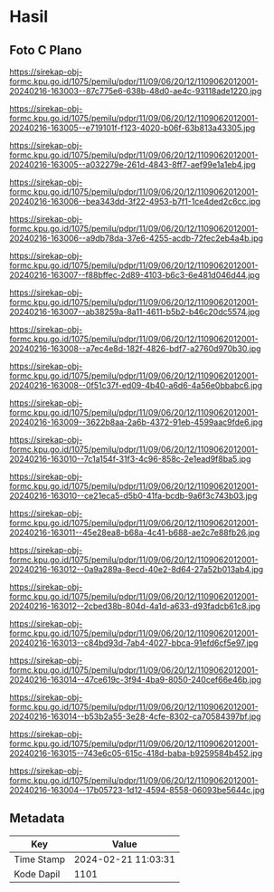 # Hasil

## Foto C Plano

https://sirekap-obj-formc.kpu.go.id/1075/pemilu/pdpr/11/09/06/20/12/1109062012001-20240216-163003--87c775e6-638b-48d0-ae4c-93118ade1220.jpg

https://sirekap-obj-formc.kpu.go.id/1075/pemilu/pdpr/11/09/06/20/12/1109062012001-20240216-163005--e719101f-f123-4020-b06f-63b813a43305.jpg

https://sirekap-obj-formc.kpu.go.id/1075/pemilu/pdpr/11/09/06/20/12/1109062012001-20240216-163005--a032279e-261d-4843-8ff7-aef99e1a1eb4.jpg

https://sirekap-obj-formc.kpu.go.id/1075/pemilu/pdpr/11/09/06/20/12/1109062012001-20240216-163006--bea343dd-3f22-4953-b7f1-1ce4ded2c6cc.jpg

https://sirekap-obj-formc.kpu.go.id/1075/pemilu/pdpr/11/09/06/20/12/1109062012001-20240216-163006--a9db78da-37e6-4255-acdb-72fec2eb4a4b.jpg

https://sirekap-obj-formc.kpu.go.id/1075/pemilu/pdpr/11/09/06/20/12/1109062012001-20240216-163007--f88bffec-2d89-4103-b6c3-6e481d046d44.jpg

https://sirekap-obj-formc.kpu.go.id/1075/pemilu/pdpr/11/09/06/20/12/1109062012001-20240216-163007--ab38259a-8a11-4611-b5b2-b46c20dc5574.jpg

https://sirekap-obj-formc.kpu.go.id/1075/pemilu/pdpr/11/09/06/20/12/1109062012001-20240216-163008--a7ec4e8d-182f-4826-bdf7-a2760d970b30.jpg

https://sirekap-obj-formc.kpu.go.id/1075/pemilu/pdpr/11/09/06/20/12/1109062012001-20240216-163008--0f51c37f-ed09-4b40-a6d6-4a56e0bbabc6.jpg

https://sirekap-obj-formc.kpu.go.id/1075/pemilu/pdpr/11/09/06/20/12/1109062012001-20240216-163009--3622b8aa-2a6b-4372-91eb-4599aac9fde6.jpg

https://sirekap-obj-formc.kpu.go.id/1075/pemilu/pdpr/11/09/06/20/12/1109062012001-20240216-163010--7c1a154f-31f3-4c96-858c-2e1ead9f8ba5.jpg

https://sirekap-obj-formc.kpu.go.id/1075/pemilu/pdpr/11/09/06/20/12/1109062012001-20240216-163010--ce21eca5-d5b0-41fa-bcdb-9a6f3c743b03.jpg

https://sirekap-obj-formc.kpu.go.id/1075/pemilu/pdpr/11/09/06/20/12/1109062012001-20240216-163011--45e28ea8-b68a-4c41-b688-ae2c7e88fb26.jpg

https://sirekap-obj-formc.kpu.go.id/1075/pemilu/pdpr/11/09/06/20/12/1109062012001-20240216-163012--0a9a289a-8ecd-40e2-8d64-27a52b013ab4.jpg

https://sirekap-obj-formc.kpu.go.id/1075/pemilu/pdpr/11/09/06/20/12/1109062012001-20240216-163012--2cbed38b-804d-4a1d-a633-d93fadcb61c8.jpg

https://sirekap-obj-formc.kpu.go.id/1075/pemilu/pdpr/11/09/06/20/12/1109062012001-20240216-163013--c84bd93d-7ab4-4027-bbca-91efd6cf5e97.jpg

https://sirekap-obj-formc.kpu.go.id/1075/pemilu/pdpr/11/09/06/20/12/1109062012001-20240216-163014--47ce619c-3f94-4ba9-8050-240cef66e46b.jpg

https://sirekap-obj-formc.kpu.go.id/1075/pemilu/pdpr/11/09/06/20/12/1109062012001-20240216-163014--b53b2a55-3e28-4cfe-8302-ca70584397bf.jpg

https://sirekap-obj-formc.kpu.go.id/1075/pemilu/pdpr/11/09/06/20/12/1109062012001-20240216-163015--743e6c05-615c-418d-baba-b9259584b452.jpg

https://sirekap-obj-formc.kpu.go.id/1075/pemilu/pdpr/11/09/06/20/12/1109062012001-20240216-163004--17b05723-1d12-4594-8558-06093be5644c.jpg


## Metadata

| Key        | Value               |
| ---------- | ------------------- |
| Time Stamp | 2024-02-21 11:03:31 |
| Kode Dapil | 1101                |



